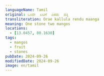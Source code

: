 ```yaml
---
languageName: Tamil
original: ಒಂದೇ  ಏಟಿಗೆ  ಎರಡು  ಹಕ್ಕಿ
transliteration: Orae kallula rendu maanga
meaning: One stone two mangos
locations:
  - [13.0457, 80.1630]
tags:
  - mangos
  - fruit
  - stones
pubDate: 2024-09-26
modifiedDate: 2024-09-26
image: en/tamil
---
```

